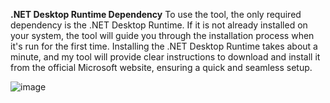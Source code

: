**.NET Desktop Runtime Dependency**
To use the tool, the only required dependency is the .NET Desktop Runtime. If it is not already installed on your system, the tool will guide you through the installation process when it's run for the first time. Installing the .NET Desktop Runtime takes about a minute, and my tool will provide clear instructions to download and install it from the official Microsoft website, ensuring a quick and seamless setup.


![image](https://github.com/user-attachments/assets/1358d749-0d56-4d73-9af5-2d90493e54c5)

